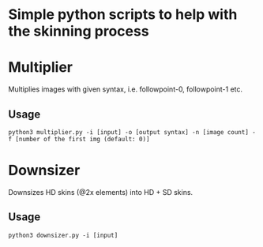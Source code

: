 # Simple python scripts to help with the skinning process

# Multiplier

Multiplies images with given syntax, i.e. followpoint-0, followpoint-1 etc.

## Usage

```
python3 multiplier.py -i [input] -o [output syntax] -n [image count] -f [number of the first img (default: 0)]
```

# Downsizer

Downsizes HD skins (@2x elements) into HD + SD skins.

## Usage

```
python3 downsizer.py -i [input]
```

